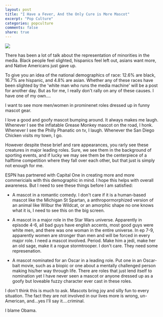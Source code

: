 ```yaml
---
layout: post
title: "I Have a Fever, And the Only Cure is More Mascot"
excerpt: "Pop Culture"
categories: popculture
comments: false
share: true
---
```


![](http://www.technobuffalo.com/wp-content/uploads/2013/11/Japanese-Tech-Mascots-Dancing.jpg)


There has been a lot of talk about the representation of minorities in the media. Black people feel slighted, hispanics feel left out, asians want more, and Native Americans just gave up. 


To give you an idea of the national demographics of race: 12.6% are black, 16.7% are hispanic, and 4.8% are asian. Whether any of these races have been slighted by the 'white man who runs the media machine' will be a post for another day. But as for me, I really don't rally on any of these causes. I have one of my own....


I want to see more men/women in prominenet roles dressed up in funny mascot gear.


I love a good and goofy mascot bumping around. It always makes me laugh. Whenever I see the inflatable Grease Monkey mascot on the road, I honk. Whenever I see the Philly Phanatic on tv, I laugh. Whenever the San Diego Chicken visits my town, I go. 

However despite these brief and rare appearances, you rarly see these creatures in major leading roles. Sure, we see them in the background of sporting events, and if lucky we may see them be the centerpiece of a halftime competition where they fall over each other, but that just is simply not enough for me. 


ESPN has partnered with Capital One in creating more and more commericials with this demographic in mind. I hope this helps with overall awareness. But I need to see these things before I am satisfied:

- A mascot in a romantic comedy. I don't care if it is a human-based mascot like the Michigan St Spartan, a anthropormorphized version of an animal like Wilbur the Wildcat, or an amorphic shape no one knows what it is, I need to see this on the big screen. 

- A mascot in a major role in the Star Wars universe. Apparently in episode 4-6, all bad guys have english accents, most good guys were white men, and there was one woman in the entire universe. In ep 7-9, apparently women are stronger than men and will be forced in every major role. I need a mascot involved. Period. Make him a jedi, make her an old sage, make it a rogue stormtrooper. I don't care. They need some represenation.

- A mascot nominated for an Oscar in a leading role. Put one in an Oscar-bait movie, such as a biopic or one about a mentally challenged person making his/her way through life. There are roles that just lend itself to nomination yet I have never seen a mascot or anyone dressed up as a goofy but loveable fuzzy character ever cast in these roles. 


I don't think this is much to ask. Mascots bring joy and silly fun to every situation. The fact they are not involved in our lives more is wrong, un-American, and...yes I'll say it....criminal. 


I blame Obama. 







